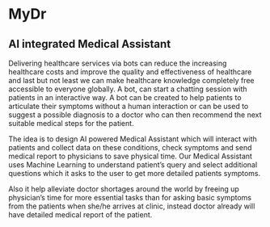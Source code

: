 # MyDr
## AI integrated Medical Assistant
Delivering healthcare services via bots can reduce the increasing healthcare costs and improve the quality and effectiveness of healthcare and last but not least we can make healthcare knowledge completely free accessible to everyone globally. A bot, can start a chatting session with patients in an interactive way. A bot can be created to help patients to articulate their symptoms without a human interaction or can be used to suggest a possible diagnosis to a doctor who can then recommend the next suitable medical steps for the patient.

The idea is to design AI powered Medical Assistant which will interact with patients and collect data on these conditions, check symptoms and send medical report to physicians to save physical time. Our Medical Assistant uses Machine Learning to understand patient’s query and select additional questions which it asks to the user to get more detailed patients symptoms.

Also it help alleviate doctor shortages around the world by freeing up physician’s time for more essential tasks than for asking basic symptoms from the patients when she/he arrives at clinic, instead doctor already will have detailed medical report of the patient.

